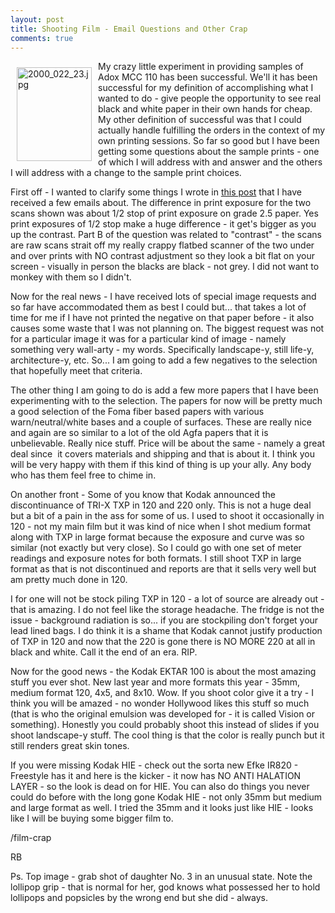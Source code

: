 ```yaml
---
layout: post
title: Shooting Film - Email Questions and Other Crap
comments: true
---
```

<a rel="lightbox" href="/wp-content/uploads/2010/04/2000_022_23.jpg"><img title="2000_022_23.jpg" src="/wp-content/uploads/2010/04/.thumbs/.2000_022_23.jpg" border="0" alt="2000_022_23.jpg" hspace="10" vspace="10" width="120" height="150" align="left" /></a>My crazy little experiment in providing samples of Adox MCC 110 has been successful. We'll it has been successful for my definition of accomplishing what I wanted to do - give people the opportunity to see real black and white paper in their own hands for cheap. My other definition of successful was that I could actually handle fulfilling the orders in the context of my own printing sessions. So far so good but I have been getting some questions about the sample prints - one of which I will address with and answer and the others I will address with a change to the sample print choices.

First off - I wanted to clarify some things I wrote in <a href="http://photo.rwboyer.com/2010/01/09/adox-mcc-110-what-does-a-sample-print-look-like/">this post</a> that I have received a few emails about. The difference in print exposure for the two scans shown was about 1/2 stop of print exposure on grade 2.5 paper. Yes print exposures of 1/2 stop make a huge difference - it get's bigger as you up the contrast. Part B of the question was related to "contrast" - the scans are raw scans strait off my really crappy flatbed scanner of the two under and over prints with NO contrast adjustment so they look a bit flat on your screen - visually in person the blacks are black - not grey. I did not want to monkey with them so I didn't.

Now for the real news - I have received lots of special image requests and so far have accommodated them as best I could but... that takes a lot of time for me if I have not printed the negative on that paper before - it also causes some waste that I was not planning on. The biggest request was not for a particular image it was for a particular kind of image - namely something very wall-arty - my words. Specifically landscape-y, still life-y, architecture-y, etc. So... I am going to add a few negatives to the selection that hopefully meet that criteria.

The other thing I am going to do is add a few more papers that I have been experimenting with to the selection. The papers for now will be pretty much a good selection of the Foma fiber based papers with various warn/neutral/white bases and a couple of surfaces. These are really nice and again are so similar to a lot of the old Agfa papers that it is unbelievable. Really nice stuff. Price will be about the same - namely a great deal since  it covers materials and shipping and that is about it. I think you will be very happy with them if this kind of thing is up your ally. Any body who has them feel free to chime in.

On another front - Some of you know that Kodak announced the discontinuance of TRI-X TXP in 120 and 220 only. This is not a huge deal but a bit of a pain in the ass for some of us. I used to shoot it occasionally in 120 - not my main film but it was kind of nice when I shot medium format along with TXP in large format because the exposure and curve was so similar (not exactly but very close). So I could go with one set of meter readings and exposure notes for both formats. I still shoot TXP in large format as that is not discontinued and reports are that it sells very well but am pretty much done in 120.

I for one will not be stock piling TXP in 120 - a lot of source are already out - that is amazing. I do not feel like the storage headache. The fridge is not the issue - background radiation is so... if you are stockpiling don't forget your lead lined bags. I do think it is a shame that Kodak cannot justify production of TXP in 120 and now that the 220 is gone there is NO MORE 220 at all in black and white. Call it the end of an era. RIP.

Now for the good news - the Kodak EKTAR 100 is about the most amazing stuff you ever shot. New last year and more formats this year - 35mm, medium format 120, 4x5, and 8x10. Wow. If you shoot color give it a try - I think you will be amazed - no wonder Hollywood likes this stuff so much (that is who the original emulsion was developed for - it is called Vision or something). Honestly you could probably shoot this instead of slides if you shoot landscape-y stuff. The cool thing is that the color is really punch but it still renders great skin tones.

If you were missing Kodak HIE - check out the sorta new Efke IR820 - Freestyle has it and here is the kicker - it now has NO ANTI HALATION LAYER - so the look is dead on for HIE. You can also do things you never could do before with the long gone Kodak HIE - not only 35mm but medium and large format as well. I tried the 35mm and it looks just like HIE - looks like I will be buying some bigger film to.

/film-crap

RB

Ps. Top image - grab shot of daughter No. 3 in an unusual state. Note the lollipop grip - that is normal for her, god knows what possessed her to hold lollipops and popsicles by the wrong end but she did - always.